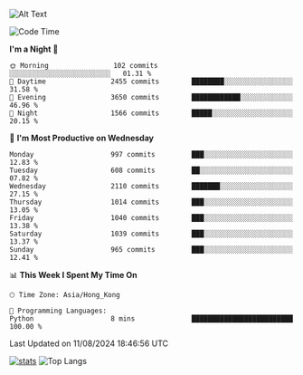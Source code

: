 ![Alt Text](https://media.tenor.com/3Gehha8RO-sAAAAC/goose-dance.gif)

<!--START_SECTION:waka-->
![Code Time](http://img.shields.io/badge/Code%20Time-289%20hrs%2029%20mins-blue)

**I'm a Night 🦉** 

```text
🌞 Morning                102 commits         ░░░░░░░░░░░░░░░░░░░░░░░░░   01.31 % 
🌆 Daytime                2455 commits        ████████░░░░░░░░░░░░░░░░░   31.58 % 
🌃 Evening                3650 commits        ████████████░░░░░░░░░░░░░   46.96 % 
🌙 Night                  1566 commits        █████░░░░░░░░░░░░░░░░░░░░   20.15 % 
```
📅 **I'm Most Productive on Wednesday** 

```text
Monday                   997 commits         ███░░░░░░░░░░░░░░░░░░░░░░   12.83 % 
Tuesday                  608 commits         ██░░░░░░░░░░░░░░░░░░░░░░░   07.82 % 
Wednesday                2110 commits        ███████░░░░░░░░░░░░░░░░░░   27.15 % 
Thursday                 1014 commits        ███░░░░░░░░░░░░░░░░░░░░░░   13.05 % 
Friday                   1040 commits        ███░░░░░░░░░░░░░░░░░░░░░░   13.38 % 
Saturday                 1039 commits        ███░░░░░░░░░░░░░░░░░░░░░░   13.37 % 
Sunday                   965 commits         ███░░░░░░░░░░░░░░░░░░░░░░   12.41 % 
```


📊 **This Week I Spent My Time On** 

```text
🕑︎ Time Zone: Asia/Hong_Kong

💬 Programming Languages: 
Python                   8 mins              █████████████████████████   100.00 % 
```


 Last Updated on 11/08/2024 18:46:56 UTC
<!--END_SECTION:waka-->
[![stats](https://github-readme-stats-rose-phi.vercel.app/api?username=jxncted&count_private=true)](https://github.com/jxncted/github-readme-stats)
![Top Langs](https://github-readme-stats-rose-phi.vercel.app/api/top-langs/?username=jxncted\&layout=compact&hide=c,assembly,jupyter%20notebook)
